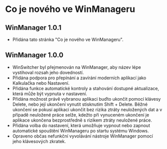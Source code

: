 # Co je nového ve WinManageru
## WinManager 1.0.1
* Přidána tato stránka "Co je nového ve WinManageru".

## WinManager 1.0.0
* WinSwitcher byl přejmenován na WinManager, aby název lépe vystihoval rozsah jeho dovedností.
* Přidána podpora pro přepínání a zavírání moderních aplikací jako Kalkulačka nebo Nastavení.
* Přidána funkce automatické kontroly a stahování dostupné aktualizace, která může být vypnuta v nastavení.
* Přidána možnost právě vybranou aplikaci buďto ukončit pomocí klávesy Delete, nebo její ukončení vynutit stisknutím Shift + Delete. Běžné ukončení se pokusí aplikaci ukončit bez rizika ztráty neuložených dat a v případě neuložené práce selže, kdežto při vynuceném ukončení je aplikace ukončena bezprostředně s rizikem ztráty neuložené práce.
* Přidána volba do nastavení, která umožňuje vypnout nebo zapnout automatické spouštění WinManageru po startu systému Windows.
* Opraveno občas nefunkční vyvolávání nástroje WinManager pomocí jeho klávesových zkratek.
